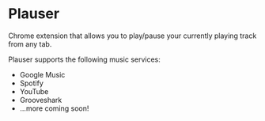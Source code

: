 Plauser
=======

Chrome extension that allows you to play/pause your currently playing track from any tab.

Plauser supports the following music services:
- Google Music
- Spotify
- YouTube
- Grooveshark
- ...more coming soon!
